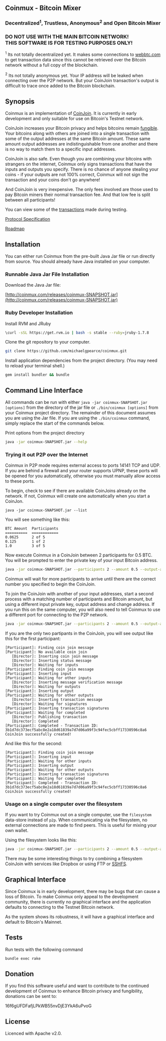 ## Coinmux - Bitcoin Mixer

### Decentralized<sup>1</sup>, Trustless, Anonymous<sup>2</sup> and Open Bitcoin Mixer

### DO NOT USE WITH THE MAIN BITCOIN NETWORK!<br>THIS SOFTWARE IS FOR TESTING PURPOSES ONLY!

<sup>1</sup> Its not totally decentralized yet. It makes some connections to [webbtc.com](http://webbtc.com) to get transaction data since this cannot be retrieved over the Bitcoin network without a full copy of the blockchain.

<sup>2</sup> Its not totally anonymous yet. Your IP address will be leaked when connecting over the P2P network. But your CoinJoin transaction's output is difficult to trace once added to the Bitcoin blockchain.

## Synopsis

Coinmux is an implementation of [CoinJoin](https://bitcointalk.org/index.php?topic=279249).
It is currently in early development and only suitable for use on Bitcoin's Testnet network.

CoinJoin increases your Bitcoin privacy and helps bitcoins remain [fungible](http://en.wikipedia.org/wiki/Fungibility). Your bitcoins along with others are joined into a single transaction with some of the output addresses at the same Bitcoin amount. These same amount output addresses are indistinguishable from one another and there is no way to match them to a specific input addresses.

CoinJoin is also safe. Even though you are combining your bitcoins with strangers on the internet, Coinmux only signs transactions that have the inputs and outputs you specify. There is no chance of anyone stealing your coins - if your outputs are not 100% correct, Coinmux will not sign the transaction and your coins don't go anywhere!

And CoinJoin is very inexpensive. The only fees involved are those used to pay Bitcoin miners their normal transaction fee. And that low fee is split between all participants!

You can view some of the [transactions](http://test.webbtc.com/address/mjfCi3t1jBsizt9MKtNDxpn3qdd73CRyhQ) made during testing.

[Protocol Specification](docs/spec.md)

[Roadmap](docs/roadmap.md)


## Installation

You can either run Coinmux from the pre-built Java Jar file or run directly from source. You should already have Java installed on your computer. 

### Runnable Java Jar File Installation

Download the Java Jar file:

[http://coinmux.com/releases/coinmux-SNAPSHOT.jar](http://coinmux.com/releases/coinmux-SNAPSHOT.jar)

### Ruby Developer Installation

Install RVM and JRuby
```bash
\curl -sSL https://get.rvm.io | bash -s stable --ruby=jruby-1.7.8
```

Clone the git repository to your computer.
```bash
git clone https://github.com/michaelgpearce/coinmux.git
```

Install application dependencies from the project directory. (You may need to reload your terminal shell.)
```bash
gem install bundler && bundle
```


## Command Line Interface

All commands can be run with either ```java -jar coinmux-SNAPSHOT.jar [options]``` from the directory of the jar file or ```./bin/coinmux [options]``` from your Coinmux project directory. The remainder of this document assumes you are using the Jar file. If you are using the ```./bin/coinmux``` command, simply replace the start of the commands below.

Print options from the project directory
```bash
java -jar coinmux-SNAPSHOT.jar --help
```

### Trying it out P2P over the Internet

Coinmux in P2P mode requires external access to ports 14141 TCP and UDP. If you are behind a firewall and your router supports UPNP, these ports will be opened for you automatically, otherwise you must manually allow access to these ports.

To begin, check to see if there are available CoinJoins already on the network. If not, Coinmux will create one automatically when you start a CoinJon.

```
java -jar coinmux-SNAPSHOT.jar --list
```

You will see something like this:
```
BTC Amount  Participants
==========  ============
0.0625      2 of 5
0.125       1 of 2
1.0         3 of 5
```

Now execute Coinmux in a CoinJoin between 2 participants for 0.5 BTC. You will be prompted to enter the private key of your input Bitcoin address.
```bash
java -jar coinmux-SNAPSHOT.jar --participants 2 --amount 0.5 --output-address my-output-address --change-address my-change-address
```

Coinmux will wait for more participants to arrive until there are the correct number you specified to begin the CoinJoin.

To join the CoinJoin with another of your input addresses, start a second process with a matching number of participants and Bitcoin amount, but using a different input private key, output address and change address. If you run this on the same computer, you will also need to tell Coinmux to use a different port for connecting to the P2P network.
```bash
java -jar coinmux-SNAPSHOT.jar --participants 2 --amount 0.5 --output-address my-output-address-2 --change-address my-change-address-2 --data-store p2p?port=14142
```

If you are the only two partipants in the CoinJoin, you will see output like this for the first participant:
```
[Participant]: Finding coin join message
[Participant]: No available coin join
   [Director]: Inserting coin join message
   [Director]: Inserting status message
   [Director]: Waiting for inputs
[Participant]: Finding coin join message
[Participant]: Inserting input
[Participant]: Waiting for other inputs
   [Director]: Inserting message verification message
   [Director]: Waiting for outputs
[Participant]: Inserting output
[Participant]: Waiting for other outputs
   [Director]: Inserting transaction message
   [Director]: Waiting for signatures
[Participant]: Inserting transaction signatures
[Participant]: Waiting for completed
   [Director]: Publishing transaction
   [Director]: Completed
[Participant]: Completed - Transaction ID: 3b1d7dc373ecf5abc8e2a18d61839a7d7d06a99f3c94fec5cbff17330596c8a6
CoinJoin successfully created!
```

And like this for the second:
```
[Participant]: Finding coin join message
[Participant]: Inserting input
[Participant]: Waiting for other inputs
[Participant]: Inserting output
[Participant]: Waiting for other outputs
[Participant]: Inserting transaction signatures
[Participant]: Waiting for completed
[Participant]: Completed - Transaction ID: 3b1d7dc373ecf5abc8e2a18d61839a7d7d06a99f3c94fec5cbff17330596c8a6
CoinJoin successfully created!
```


### Usage on a single computer over the filesystem

If you want to try Coinmux out on a single computer, use the ```filesystem``` data-store instead of ```p2p```. When communicating via the filesystem, no external connections are made to find peers. This is useful for mixing your own wallet.

Using the filesystem looks like this:
```bash
java -jar coinmux-SNAPSHOT.jar --participants 2 --amount 0.5 --output-address my-output-address --change-address my-change-address --data-store filesystem
```

There may be some interesting things to try combining a filesystem CoinJoin with services like Dropbox or using FTP or [SSHFS](http://fuse.sourceforge.net/sshfs.html).


## Graphical Interface

Since Coinmux is in early development, there may be bugs that can cause a loss of Bitcoin. To make Coinmux only appeal to the development community, there is currently no graphical interface and the application defaults to connecting to the Testnet Bitcoin network.

As the system shows its robustness, it will have a graphical interface and default to Bitcoin's Mainnet.

## Tests

Run tests with the following command

```bash
bundle exec rake
```

## Donation

If you find this software useful and want to contribute to the continued development of Coinmux to enhance Bitcoin privacy and fungibility, donations can be sent to:

16f6gUFDFafjLPkWB55nvDjE3YkA6uPvoG

## License

Licenced with Apache v2.0.
